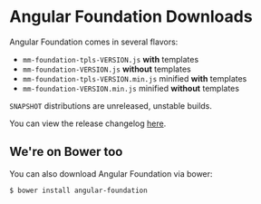 # Angular Foundation Downloads

Angular Foundation comes in several flavors:

* `mm-foundation-tpls-VERSION.js` **with** templates
* `mm-foundation-VERSION.js` **without** templates
* `mm-foundation-tpls-VERSION.min.js` minified **with** templates
* `mm-foundation-VERSION.min.js` minified **without** templates

`SNAPSHOT` distributions are unreleased, unstable builds. 

You can view the release changelog [here](https://github.com/madmimi/angular-foundation/blob/master/CHANGELOG.md).

## We're on Bower too

You can also download Angular Foundation via bower:

```
$ bower install angular-foundation
```
